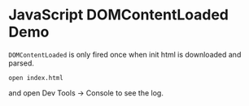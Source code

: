 JavaScript DOMContentLoaded Demo
================================

`DOMContentLoaded` is only fired once when init html is downloaded and parsed.

```
open index.html
```

and open Dev Tools -> Console to see the log.
